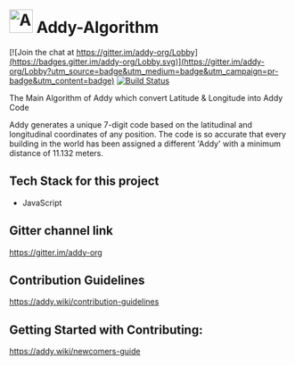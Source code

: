 # <img src="https://raw.githubusercontent.com/addy-org/Addy-Algorithm/master/readme_assets/logo.png" alt="Addy" height="42" width="42"></img>   Addy-Algorithm

[![Join the chat at https://gitter.im/addy-org/Lobby](https://badges.gitter.im/addy-org/Lobby.svg)](https://gitter.im/addy-org/Lobby?utm_source=badge&utm_medium=badge&utm_campaign=pr-badge&utm_content=badge)
[![Build Status](https://travis-ci.org/yashovardhanagrawal/Addy-Algorithm.svg?branch=master)](https://travis-ci.org/yashovardhanagrawal/Addy-Algorithm)

The Main Algorithm of Addy which convert Latitude &amp; Longitude into Addy Code

Addy generates a unique 7-digit code based on the latitudinal and longitudinal coordinates of any position. The code is so accurate that every building in the world has been assigned a different 'Addy' with a minimum distance of 11.132 meters.

## Tech Stack for this project
<ul>
  <li>JavaScript</li>
</ul>

## Gitter channel link
https://gitter.im/addy-org

## Contribution Guidelines
https://addy.wiki/contribution-guidelines

## Getting Started with Contributing:
https://addy.wiki/newcomers-guide
